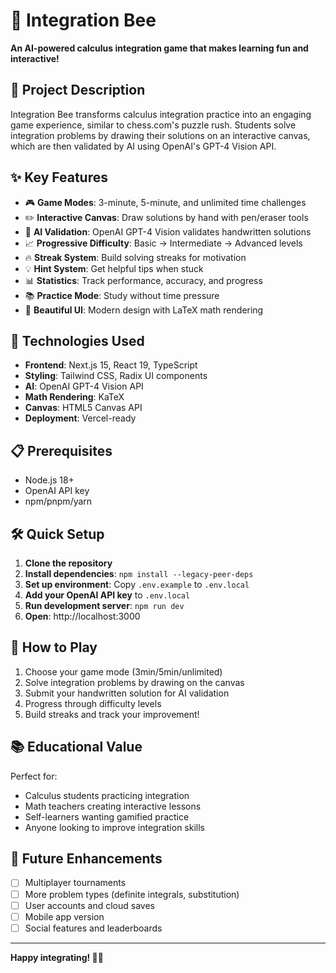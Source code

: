 # 🐝 Integration Bee

**An AI-powered calculus integration game that makes learning fun and interactive!**

## 🎯 Project Description

Integration Bee transforms calculus integration practice into an engaging game experience, similar to chess.com's puzzle rush. Students solve integration problems by drawing their solutions on an interactive canvas, which are then validated by AI using OpenAI's GPT-4 Vision API.

## ✨ Key Features

- 🎮 **Game Modes**: 3-minute, 5-minute, and unlimited time challenges
- ✏️ **Interactive Canvas**: Draw solutions by hand with pen/eraser tools
- 🤖 **AI Validation**: OpenAI GPT-4 Vision validates handwritten solutions
- 📈 **Progressive Difficulty**: Basic → Intermediate → Advanced levels
- 🔥 **Streak System**: Build solving streaks for motivation
- 💡 **Hint System**: Get helpful tips when stuck
- 📊 **Statistics**: Track performance, accuracy, and progress
- 📚 **Practice Mode**: Study without time pressure
- 🎨 **Beautiful UI**: Modern design with LaTeX math rendering

## 🚀 Technologies Used

- **Frontend**: Next.js 15, React 19, TypeScript
- **Styling**: Tailwind CSS, Radix UI components
- **AI**: OpenAI GPT-4 Vision API
- **Math Rendering**: KaTeX
- **Canvas**: HTML5 Canvas API
- **Deployment**: Vercel-ready

## 📋 Prerequisites

- Node.js 18+
- OpenAI API key
- npm/pnpm/yarn

## 🛠️ Quick Setup

1. **Clone the repository**
2. **Install dependencies**: `npm install --legacy-peer-deps`
3. **Set up environment**: Copy `.env.example` to `.env.local`
4. **Add your OpenAI API key** to `.env.local`
5. **Run development server**: `npm run dev`
6. **Open**: http://localhost:3000

## 🎲 How to Play

1. Choose your game mode (3min/5min/unlimited)
2. Solve integration problems by drawing on the canvas
3. Submit your handwritten solution for AI validation
4. Progress through difficulty levels
5. Build streaks and track your improvement!

## 📚 Educational Value

Perfect for:
- Calculus students practicing integration
- Math teachers creating interactive lessons
- Self-learners wanting gamified practice
- Anyone looking to improve integration skills

## 🔮 Future Enhancements

- [ ] Multiplayer tournaments
- [ ] More problem types (definite integrals, substitution)
- [ ] User accounts and cloud saves
- [ ] Mobile app version
- [ ] Social features and leaderboards

---

**Happy integrating! 🐝✨**
